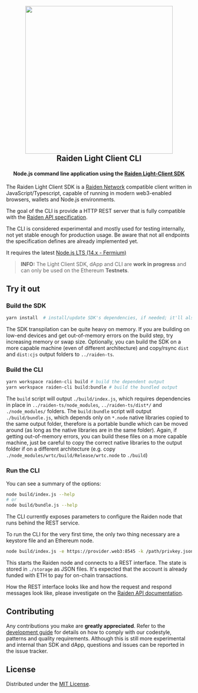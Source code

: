 <!-- PROJECT SHIELDS -->

<h2 align="center">
  <br/>
  <a href='https://raiden.network/'><img
      width='400px'
      alt=''
      src="https://user-images.githubusercontent.com/35398162/54018436-ee3f6300-4188-11e9-9b4e-0666c44cda53.png" /></a>
  <br/>
  Raiden Light Client CLI
  <br/>
</h2>

<h4 align="center">
  Node.js command line application using the <a href="https://github.com/raiden-network/light-client/tree/master/raiden-ts">Raiden Light-Client SDK</a>
</h4>

The Raiden Light Client SDK is a [Raiden Network](https://raiden.network) compatible client written in JavaScript/Typescript, capable of running in modern web3-enabled browsers, wallets and Node.js environments.

The goal of the CLI is provide a HTTP REST server that is fully compatible with the [Raiden API specification](https://raiden-network.readthedocs.io/en/latest/rest_api.html). 

The CLI is considered experimental and mostly used for testing internally, not yet stable enough for production usage. Be aware that not all endpoints the specification defines are already implemented yet.

It requires the latest [Node.js LTS (14.x - Fermium)](https://github.com/nodejs/Release)

> **INFO:** The Light Client SDK, dApp and CLI are **work in progress** and can only be used on the Ethereum **Testnets**.

## Try it out

### Build the SDK
```sh
yarn install  # install/update SDK's dependencies, if needed; it'll also build the SDK
```

The SDK transpilation can be quite heavy on memory. If you are building on low-end devices and get out-of-memory errors on the build step, try increasing memory or swap size. Optionally, you can build the SDK on a more capable machine (even of different architecture) and copy/rsync `dist` and `dist:cjs` output folders to `../raiden-ts`.


### Build the CLI
```sh
yarn workspace raiden-cli build # build the dependent output
yarn workspace raiden-cli build:bundle # build the bundled output
```

The `build` script will output `./build/index.js`, which requires dependencies in place in `../raiden-ts/node_modules`, `../raiden-ts/dist*/` and `./node_modules/` folders.
The `build:bundle` script will output `./build/bundle.js`, which depends only on `*.node` native libraries copied to the same output folder, therefore is a portable bundle which can be moved around (as long as the native libraries are in the same folder). Again, if getting out-of-memory errors, you can build these files on a more capable machine, just be careful to copy the correct native libraries to the output folder if on a different architecture (e.g. copy `./node_modules/wrtc/build/Release/wrtc.node` to `./build`)

### Run the CLI

You can see a summary of the options:
```sh
node build/index.js --help
# or
node build/bundle.js --help
```

The CLI currently exposes parameters to configure the Raiden node that runs behind the REST service.

To run the CLI for the very first time, the only two thing necessary are a keystore file and an Ethereum node.

```sh
node build/index.js -e https://provider.web3:8545 -k /path/privkey.json
```

This starts the Raiden node and connects to a REST interface. The state is stored in `./storage` as JSON files. It's expected that the account is already funded with ETH to pay for on-chain transactions.

How the REST interface looks like and how the request and respond messages look like, please investigate on the [Raiden API documentation](https://raiden-network.readthedocs.io/en/latest/rest_api.html).

## Contributing

Any contributions you make are **greatly appreciated**. Refer to the
[development guide](./CONTRIBUTING.md) for details on how to comply with our
codestyle, patterns and quality requirements. Although this is still more
experimental and internal than SDK and dApp, questions and issues can be
reported in the issue tracker.

## License

Distributed under the [MIT License](../LICENSE).
